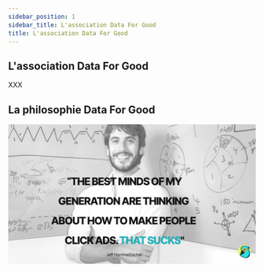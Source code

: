 ```yaml
---
sidebar_position: 1
sidebar_title: L'association Data For Good
title: L'association Data For Good
---
```


## L'association Data For Good
XXX

## La philosophie Data For Good
![](./img/clicks.png)

